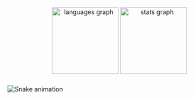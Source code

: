 <div align="center">
  <img src="https://github-readme-stats.vercel.app/api/top-langs?username=Damaso-0&locale=en&hide_title=true&layout=compact&card_width=320&langs_count=5&theme=github_dark&hide_border=false&order=2" height="150" alt="languages graph"  />
  <img src="https://github-readme-stats.vercel.app/api?username=Damaso-0&hide_title=true&hide_rank=false&show_icons=true&include_all_commits=true&count_private=true&disable_animations=false&theme=github_dark&locale=en&hide_border=false&order=1" height="150" alt="stats graph"  />
</div>

###

<img src="https://raw.githubusercontent.com/Damaso-0/Damaso-0/output/snake.svg" alt="Snake animation" />

###
